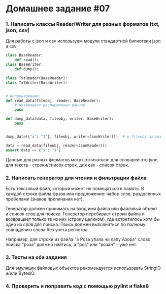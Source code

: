 # Домашнее задание #07

### 1. Написать классы Reader/Writer для разных форматов (txt, json, csv)
Для работы с json и csv используем модули стандартной билиотеки json и csv.

```py
class BaseReader:
    def read():
class BaseWriter:
    def dump():

class TxtReader(BaseReader):
class TxtWriter(BaseWriter):


# использование
def read_data(fileobj, reader: BaseReader):
    # возвращает распаршенные данные
    pass

def dump_data(data, fileobj, writer: BaseWriter):
    pass


dump_data({"x": "1"}, fileobj, writer=JsonWriter())  # в fileobj записывается json {"x": "1"}

data = read_data(fileobj, reader=JsonReader())
assert data == {"x": "1"}
```

Данные для разных форматов могут отличаться: для словарей это json, для текста - строки/список строк, для csv - список строк.


### 2. Написать генератор для чтения и фильтрации файла
Есть текстовый файл, который может не помещаться в память.
В каждой строке файла фраза или предложение: набор слов, разделенных пробелами (знаков препинания нет).

Генератор должен принимать на вход имя файла или файловый объект и список слов для поиска.
Генератор перебирает строки файла и возвращает только те из них (строку целиком), где встретилось хотя бы одно из слов для поиска.
Поиск должен выполняться по полному совпадению слова без учета регистра.

Например, для строки из файла "а Роза упала на лапу Азора" слово поиска "роза" должно найтись, а "роз" или "розан" - уже нет.

### 3. Тесты на оба задания
Для эмуляции файловых объектов рекомендуется использовать StringIO и/или BytesIO.

### 4. Проверить и поправить код с помощью pylint и flake8